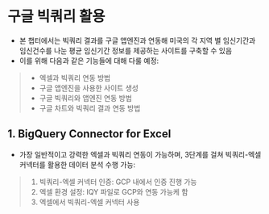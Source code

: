 # 구글 빅쿼리 활용

- 본 챕터에서는 빅쿼리 결과를 구글 앱엔진과 연동해 미국의  각 지역 별 임신기간과 임신건수를 나눈 평균 임신기간 정보를 제공하는 사이트를 구축할 수 있음
- 이를 위해 다음과 같은 기능들에 대해 다룰 예정:

> - 엑셀과 빅쿼리 연동 방법
> - 구글 앱엔진을 사용한 사이트  생성
> - 구글 빅쿼리와 앱엔진 연동 방법
> - 구글 차트와 빅쿼리 결과 연동 방법

## 1. BigQuery Connector for Excel

- 가장 일반적이고 강력한 엑셀과 빅쿼리 연동이 가능하며, 3단계를 걸쳐 빅쿼리-엑셀 커넥터를 활용한 데이터 분석 수행 가능:

> 1. 빅쿼리-엑셀 커넥터 인증: GCP 내에서 인증 진행 가능
> 2. 엑셀 환경 설정: IQY 파일로 GCP와 연동 가능케 함
> 3. 엑셀에서 빅쿼리-엑셀 커넥터 사용